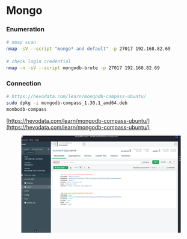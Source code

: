 # Mongo

### Enumeration

```bash
# nmap scan
nmap -sV --script "mongo* and default" -p 27017 192.168.82.69

# check login credential
nmap -n -sV --script mongodb-brute -p 27017 192.168.82.69
```

### Connection

```bash
# https://hevodata.com/learn/mongodb-compass-ubuntu/
sudo dpkg -i mongodb-compass_1.30.1_amd64.deb 
monbodb-compass
```

[https://hevodata.com/learn/mongodb-compass-ubuntu/](https://hevodata.com/learn/mongodb-compass-ubuntu/)

<figure><img src="../.gitbook/assets/image (120).png" alt=""><figcaption></figcaption></figure>
